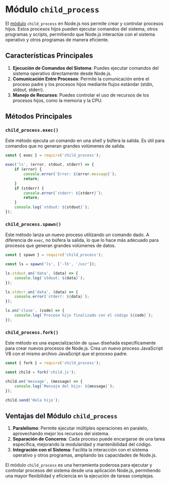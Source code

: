 # Módulo `child_process`

El [módulo](Módulos.md) `child_process` en Node.js nos permite crear y controlar procesos hijos. Estos procesos hijos pueden ejecutar comandos del sistema, otros programas y scripts, permitiendo que Node.js interactúe con el sistema operativo y otros programas de manera eficiente.

## Características Principales

1. **Ejecución de Comandos del Sistema**: Puedes ejecutar comandos del sistema operativo directamente desde Node.js.
2. **Comunicación Entre Procesos**: Permite la comunicación entre el proceso padre y los procesos hijos mediante flujos estándar (stdin, stdout, stderr).
3. **Manejo de Recursos**: Puedes controlar el uso de recursos de los procesos hijos, como la memoria y la CPU.

## Métodos Principales

### `child_process.exec()`

Este método ejecuta un comando en una shell y búfera la salida. Es útil para comandos que no generan grandes volúmenes de salida.

```javascript
const { exec } = require('child_process');

exec('ls', (error, stdout, stderr) => {
    if (error) {
        console.error(`Error: ${error.message}`);
        return;
    }
    if (stderr) {
        console.error(`stderr: ${stderr}`);
        return;
    }
    console.log(`stdout: ${stdout}`);
});
```

### `child_process.spawn()`

Este método lanza un nuevo proceso utilizando un comando dado. A diferencia de `exec`, no búfera la salida, lo que lo hace más adecuado para procesos que generan grandes volúmenes de datos.

```javascript
const { spawn } = require('child_process');

const ls = spawn('ls', ['-lh', '/usr']);

ls.stdout.on('data', (data) => {
    console.log(`stdout: ${data}`);
});

ls.stderr.on('data', (data) => {
    console.error(`stderr: ${data}`);
});

ls.on('close', (code) => {
    console.log(`Proceso hijo finalizado con el código ${code}`);
});
```

### `child_process.fork()`

Este método es una especialización de `spawn` diseñada específicamente para crear nuevos procesos de Node.js. Crea un nuevo proceso JavaScript V8 con el mismo archivo JavaScript que el proceso padre.

```javascript
const { fork } = require('child_process');

const child = fork('child.js');

child.on('message', (message) => {
    console.log(`Mensaje del hijo: ${message}`);
});

child.send('Hola hijo');
```

## Ventajas del Módulo `child_process`

1. **Paralelismo**: Permite ejecutar múltiples operaciones en paralelo, aprovechando mejor los recursos del sistema.
2. **Separación de Concerns**: Cada proceso puede encargarse de una tarea específica, mejorando la modularidad y mantenibilidad del código.
3. **Integración con el Sistema**: Facilita la interacción con el sistema operativo y otros programas, ampliando las capacidades de Node.js.

El módulo `child_process` es una herramienta poderosa para ejecutar y controlar procesos del sistema desde una aplicación Node.js, permitiendo una mayor flexibilidad y eficiencia en la ejecución de tareas complejas.